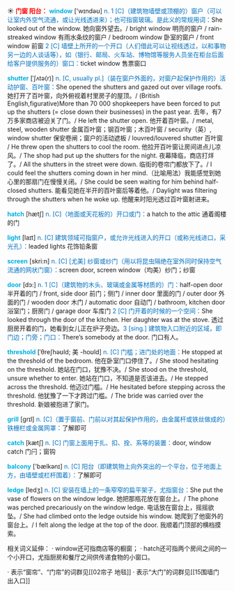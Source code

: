 ☀ <font color="red">**门窗 阳台：**</font>
<font color="sky blue">**window**</font> ['wɪndəʊ] 
<font color="#0070c0">n. 1 [C]（建筑物墙壁或顶棚的）窗户（可以让室内外空气流通，或让光线透进来）；也可指窗玻璃。是此义的常规用词：</font>She looked out of the window. 她向窗外望去。/ bright window 明亮的窗户 / rain-streaked window 有雨水条纹的窗户 / bedroom window 卧室的窗户 / front window 前窗 <font color="#0070c0">2 [C] 墙壁上所开的一个开口（人们借此可以让视线透过，以和事物另一边的人谈话等），如（银行、邮局、火车站、博物馆等服务人员坐在柜台后面给客户提供服务的）窗口：</font>ticket window 售票窗口
           
<font color="sky blue">**shutter**</font> [ˈʃʌtə(r)]
<font color="#0070c0">n. [C, usually pl.]（装在窗户外面的，对窗户起保护作用的）活动护窗、百叶窗：</font>She opened the shutters and gazed out over village roofs. 她打开了百叶窗，向外俯视着村里房子的屋顶。/ (British English,figurative)More than 70 000 shopkeepers have been forced to put up the shutters (= close down their businesses) in the past year. 去年，有7万多家商店被迫关了门。/ He left the shutter open. 他开着百叶窗。/ metal, steel, wooden shutter 金属百叶窗；钢百叶窗；木百叶窗 / security（英）, window shutter 保安卷闸；窗户的活动遮板 / louvred/louvered shutter 百叶窗 / He threw open the shutters to cool the room. 他拉开百叶窗让房间进点儿凉风。/ The shop had put up the shutters for the night. 夜幕降临，商店打烊了。/ All the shutters in the street were down. 临街的卷帘门都放下了。/ I could feel the shutters coming down in her mind.（比喻用法）我能感觉到她心里的那扇门在慢慢关闭。/ She could be seen waiting for him behind half-closed shutters. 能看见她在半开的百叶窗后等着他。/ Daylight was filtering through the shutters when he woke up. 他醒来时阳光透过百叶窗射进来。

<font color="sky blue">**hatch**</font> [hætʃ] 
<font color="#0070c0">n. [C]（地面或天花板的）开口或门：</font>a hatch to the attic 通着阁楼的门

<font color="sky blue">**light**</font> [laɪt] 
<font color="#0070c0">n. [C] 建筑领域可指窗户，或允许光线进入的开口（或称光线进口，采光孔）：</font>leaded lights 花饰铅条窗

<font color="sky blue">**screen**</font> [skri:n] 
<font color="#0070c0">n. [C] [尤美] 纱窗或纱门（用以将昆虫隔绝在室外同时保持空气流通的网状门窗）：</font>screen door, screen window（均美）纱门；纱窗

<font color="sky blue">**door**</font> [dɔ:] 
<font color="#0070c0">n. 1 [C]（建筑物的木头、玻璃或金属等材质的）门：</font>half-open door 半开着的门 / front, side door 前门；侧门 / inner door 里面的门 / outer door 外面的门 / wooden door 木门 / automatic door 自动门 / bathroom, kitchen door 浴室门；厨房门 / garage door 车库门 <font color="#0070c0">2 [C] 门开着的时候的一个空间：</font>She looked through the door of the kitchen. Her daughter was at the stove. 透过厨房开着的门，她看到女儿正在炉子旁边。<font color="#0070c0">3 [sing.] 建筑物入口附近的区域，即门边；门旁；门口：</font>There’s somebody at the door. 门口有人。
           
<font color="sky blue">**threshold**</font> [ˈθreʃhəʊld; 美 -hoʊld]
<font color="#0070c0">n. [C] 门槛；进门处的地面：</font>He stopped at the threshold of the bedroom. 他在卧室门口停住了。/ She stood hesitating on the threshold. 她站在门口，犹豫不决。/ She stood on the threshold, unsure whether to enter. 她站在门口，不知道是否该进去。/ He stepped across the threshold. 他迈过门槛。/ He hesitated before stepping across the threshold. 他犹豫了一下才跨过门槛。/ The bride was carried over the threshold. 新娘被抱进了家门。

<font color="sky blue">**grill**</font> [ɡrɪl] 
<font color="#0070c0">n. [C]（置于窗前、门前以对其起保护作用的，由金属杆或铁丝做成的）铁栅栏或金属网罩：</font>了解即可

<font color="sky blue">**catch**</font> [kætʃ] 
<font color="#0070c0">n. [C] 门窗上面用于扎、扣、拴、系等的装置：</font>door, window catch 门闩；窗钩

<font color="sky blue">**balcony**</font> ['bælkənɪ] 
<font color="#0070c0">n. [C] 阳台（即建筑物上向外突出的一个平台，位于地面上方，由墙壁或栏杆围着）：</font>了解即可
           
<font color="sky blue">**ledge**</font> [ledʒ]
<font color="#0070c0">n. [C] 安装在墙上的一条窄窄的扁平架子，尤指窗台：</font>She put the vase of flowers on the window ledge. 她把那瓶花放在窗台上。/ The phone was perched precariously on the window ledge. 电话放在窗台上，摇摇欲坠。/ She had climbed onto the ledge outside his window. 她爬到了他窗外的窗台上。/ I felt along the ledge at the top of the door. 我顺着门顶部的横档摸索。

相关词义延伸：
· window还可指商店等的橱窗；
· hatch还可指两个房间之间的一个小开口，尤指厨房和餐厅之间供传递食物的小窗口。

· 表示“窗帘”、“门帘”的词群见[[02帘子 地毯]]
· 表示“大门”的词群见[[15围墙门 出入口]]
